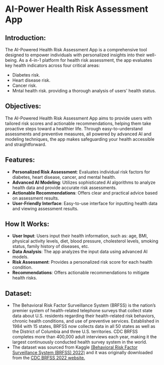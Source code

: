 # AI-Power Health Risk Assessment App

## **Introduction**:

The AI-Powered Health Risk Assessment App is a comprehensive tool designed to empower individuals with personalized insights into their well-being. As a 4-in-1 platform for health risk assessment, the app evaluates key health indicators across four critical areas:
* Diabetes risk.
* Heart disease risk.
* Cancer risk.
* Mntal health risk.
providing a thorough analysis of users' health status.

## **Objectives**: 

The AI-Powered Health Risk Assessment App aims to provide users with tailored risk scores and actionable recommendations, helping them take proactive steps toward a healthier life. Through easy-to-understand assessments and preventive measures, all powered by advanced AI and modeling techniques, the app makes safeguarding your health accessible and straightforward.

## **Features:**

* **Personalized Risk Assessment**: Evaluates individual risk factors for diabetes, heart disease, cancer, and mental health.
* **Advanced AI Modeling**: Utilizes sophisticated AI algorithms to analyze health data and provide accurate risk assessments.
* **Actionable Recommendations**: Offers clear and practical advice based on assessment results.
*  **User-Friendly Interface**: Easy-to-use interface for inputting health data and viewing assessment results.

## **How It Works:**

* **User Input**: Users input their health information, such as: age, BMI, physical activity levels, diet, blood pressure, cholesterol levels, smoking status, family history of diseases, etc.
* **Data Analysis**: The app analyzes the input data using advanced AI models.
* **Risk Assessment**: Provides a personalized risk score for each health condition.
* **Recommendations**: Offers actionable recommendations to mitigate health risks.

## **Dataset:**

* The Behavioral Risk Factor Surveillance System (BRFSS) is the nation’s premier system of health-related telephone surveys that collect state data about U.S. residents regarding their health-related risk behaviors, chronic health conditions, and use of preventive services. Established in 1984 with 15 states, BRFSS now collects data in all 50 states as well as the District of Columbia and three U.S. territories. CDC BRFSS completes more than 400,000 adult interviews each year, making it the largest continuously conducted health survey system in the world.
* The dataset was sourced from Kaggle [(Behavioral Risk Factor Surveillance System (BRFSS) 2022)](https://www.kaggle.com/datasets/ariaxiong/behavioral-risk-factor-surveillance-system-2022/data) and it was originally downloaded from the [CDC BRFSS 2022 website.](https://www.cdc.gov/brfss/annual_data/annual_2022.html)




